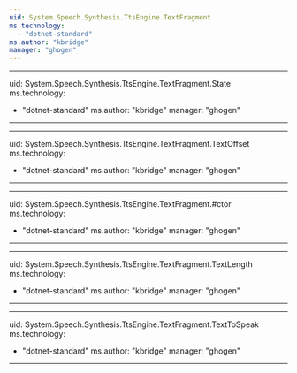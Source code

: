 ```yaml
---
uid: System.Speech.Synthesis.TtsEngine.TextFragment
ms.technology: 
  - "dotnet-standard"
ms.author: "kbridge"
manager: "ghogen"
---
```


---
uid: System.Speech.Synthesis.TtsEngine.TextFragment.State
ms.technology: 
  - "dotnet-standard"
ms.author: "kbridge"
manager: "ghogen"
---

---
uid: System.Speech.Synthesis.TtsEngine.TextFragment.TextOffset
ms.technology: 
  - "dotnet-standard"
ms.author: "kbridge"
manager: "ghogen"
---

---
uid: System.Speech.Synthesis.TtsEngine.TextFragment.#ctor
ms.technology: 
  - "dotnet-standard"
ms.author: "kbridge"
manager: "ghogen"
---

---
uid: System.Speech.Synthesis.TtsEngine.TextFragment.TextLength
ms.technology: 
  - "dotnet-standard"
ms.author: "kbridge"
manager: "ghogen"
---

---
uid: System.Speech.Synthesis.TtsEngine.TextFragment.TextToSpeak
ms.technology: 
  - "dotnet-standard"
ms.author: "kbridge"
manager: "ghogen"
---
